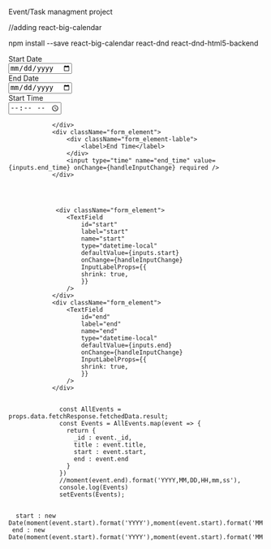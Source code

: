 Event/Task managment project

//adding react-big-calendar 

npm install --save react-big-calendar react-dnd react-dnd-html5-backend 

<div className="form_element">
                    <div className="form_element-lable">
                        <label>Start Date</label>
                    </div> 
                    <input type="date" min={moment(Date()).format('YYYY-MM-DD')} name="start" value={inputs.start} onChange={handleInputChange} required />
                </div>  
                <div className="form_element">
                    <div className="form_element-lable">
                        <label>End Date</label>
                    </div> 
                    <input type="date" min={moment(Date()).format('YYYY-MM-DD')} name="end" value={inputs.end} onChange={handleInputChange} required />
                </div> 

   <div className="form_element">
                    <div className="form_element-lable">
                        <label>Start Time</label>
                    </div> 
                    <input type="time" name="start_time" value={inputs.start_time} onChange={handleInputChange} required />
        
                </div>  
                <div className="form_element">
                    <div className="form_element-lable">
                        <label>End Time</label>
                    </div> 
                    <input type="time" name="end_time" value={inputs.end_time} onChange={handleInputChange} required />
                </div> 




                 <div className="form_element">
                    <TextField
                        id="start"
                        label="start"
                        name="start"
                        type="datetime-local"
                        defaultValue={inputs.start}
                        onChange={handleInputChange}
                        InputLabelProps={{
                        shrink: true,
                        }}
                    />
                </div>  
                <div className="form_element">
                    <TextField
                        id="end"
                        label="end"
                        name="end"
                        type="datetime-local"
                        defaultValue={inputs.end}
                        onChange={handleInputChange}
                        InputLabelProps={{
                        shrink: true,
                        }}
                    />
                </div>


                  const AllEvents = props.data.fetchResponse.fetchedData.result;
                  const Events = AllEvents.map(event => {
                    return {
                      _id : event._id,
                      title : event.title,
                      start : event.start,
                      end : event.end
                    }
                  })
                  //moment(event.end).format('YYYY,MM,DD,HH,mm,ss'),
                  console.log(Events)
                  setEvents(Events); 


      start : new Date(moment(event.start).format('YYYY'),moment(event.start).format('MM'),moment(event.start).format('DD'),moment(event.start).format('HH'),moment(event.start).format('mm'),moment(event.start).format('ss')),
     end : new Date(moment(event.start).format('YYYY'),moment(event.start).format('MM'),moment(event.start).format('DD'),moment(event.start).format('HH'),moment(event.start).format('mm'),moment(event.start).format('ss')),
             